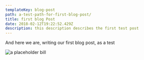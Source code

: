 ```yaml
---
templateKey: blog-post
path: a-test-path-for-first-blog-post/
title: first blog Post
date: 2018-02-12T19:22:52.429Z
description: this description describes the first test post
---
```

And here we are, writing our first blog post, as a test

![a placeholder bill](http://fillmurray.com/g/200/300)
